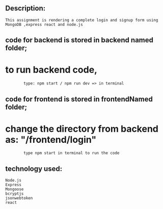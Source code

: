 ## Description:
    This assignment is rendering a complete login and signup form using MongoDB ,express react and node.js
## code for backend is stored in backend named folder;

# to run backend code, 
            type: npm start / npm run dev => in terminal

## code for frontend is stored in frontendNamed folder;
 # change the directory from backend  as: "/frontend/login"
            type npm start in terminal to run the code

## technology used:

    Node.js
    Express
    Mongoose
    bcryptjs
    jsonwebtoken
    react
    